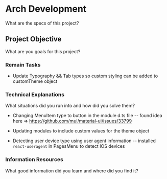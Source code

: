 # Arch Development

What are the specs of this project?

## Project Objective

What are you goals for this project?

### Remain Tasks

- Update Typography && Tab types so custom styling can be added to customTheme object

### Technical Explanations

What situations did you run into and how did you solve them?

- Changing MenuItem type to button in the module d.ts file
  -- found idea here => https://github.com/mui/material-ui/issues/33799
- Updating modules to include custom values for the theme object

- Detecting user device type using user agent information
  -- installed `react-useragent` in PagesMenu to detect IOS devices

### Information Resources

What good information did you learn and where did you find it?
